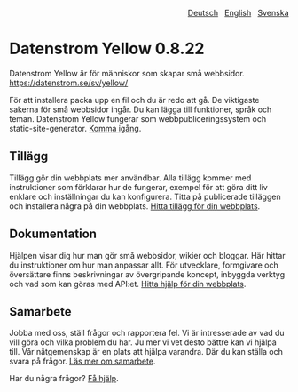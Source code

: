 <p align="right"><a href="README-de.md">Deutsch</a> &nbsp; <a href="README.md">English</a> &nbsp; <a href="README-sv.md">Svenska</a></p>

# Datenstrom Yellow 0.8.22

Datenstrom Yellow är för människor som skapar små webbsidor. https://datenstrom.se/sv/yellow/

För att installera packa upp en fil och du är redo att gå. De viktigaste sakerna för små webbsidor ingår. Du kan lägga till funktioner, språk och teman. Datenstrom Yellow fungerar som webbpubliceringssystem och static-site-generator. [Komma igång](https://datenstrom.se/sv/yellow/help/how-to-get-started).

## Tillägg

Tillägg gör din webbplats mer användbar. Alla tillägg kommer med instruktioner som förklarar hur de fungerar, exempel för att göra ditt liv enklare och inställningar du kan konfigurera. Titta på publicerade tilläggen och installera några på din webbplats. [Hitta tillägg för din webbplats](https://github.com/datenstrom/yellow-extensions/tree/main/README-sv.md).

## Dokumentation

Hjälpen visar dig hur man gör små webbsidor, wikier och bloggar. Här hittar du instruktioner om hur man anpassar allt. För utvecklare, formgivare och översättare finns beskrivningar av övergripande koncept, inbyggda verktyg och vad som kan göras med API:et. [Hitta hjälp för din webbplats](https://datenstrom.se/sv/yellow/help/).

## Samarbete

Jobba med oss, ställ frågor och rapportera fel. Vi är intresserade av vad du vill göra och vilka problem du har. Ju mer vi vet desto bättre kan vi hjälpa till. Vår nätgemenskap är en plats att hjälpa varandra. Där du kan ställa och svara på frågor. [Läs mer om samarbete](https://datenstrom.se/sv/yellow/help/contributing-guidelines).

Har du några frågor? [Få hjälp](https://datenstrom.se/sv/yellow/help/).

